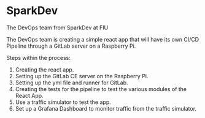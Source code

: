# SparkDev
The DevOps team from SparkDev at FIU

The DevOps team is creating a simple react app that will have its own CI/CD Pipeline through a GitLab server on a Raspberry Pi.

Steps within the process:

1. Creating the react app.
2. Setting up the GitLab CE server on the Raspberry Pi.
3. Setting up the yml file and runner for GitLab.
4. Creating the tests for the pipeline to test the various modules of the React App.
5. Use a traffic simulator to test the app.
6. Set up a Grafana Dashboard to monitor traffic from the traffic simulator.

